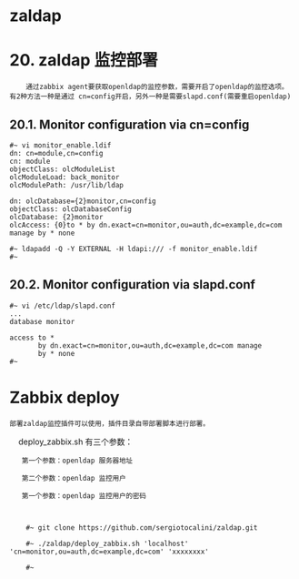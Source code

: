 # zaldap

# 20. zaldap 监控部署

        通过zabbix agent要获取openldap的监控参数，需要开启了openldap的监控选项。
    有2种方法一种是通过 cn=config开启，另外一种是需要slapd.conf(需要重启openldap)

## 20.1. Monitor configuration via cn=config

    #~ vi monitor_enable.ldif
    dn: cn=module,cn=config
    cn: module
    objectClass: olcModuleList
    olcModuleLoad: back_monitor
    olcModulePath: /usr/lib/ldap

    dn: olcDatabase={2}monitor,cn=config
    objectClass: olcDatabaseConfig
    olcDatabase: {2}monitor
    olcAccess: {0}to * by dn.exact=cn=monitor,ou=auth,dc=example,dc=com manage by * none

    #~ ldapadd -Q -Y EXTERNAL -H ldapi:/// -f monitor_enable.ldif
    #~

## 20.2. Monitor configuration via slapd.conf

    #~ vi /etc/ldap/slapd.conf
    ...
    database monitor
    
    access to *
           by dn.exact=cn=monitor,ou=auth,dc=example,dc=com manage
           by * none
    #~

# Zabbix deploy 
    部署zaldap监控插件可以使用，插件目录自带部署脚本进行部署。
     
     deploy_zabbix.sh 有三个参数：
     
       第一个参数：openldap 服务器地址
       
       第二个参数：openldap 监控用户
       
       第一个参数：openldap 监控用户的密码

      
      
        #~ git clone https://github.com/sergiotocalini/zaldap.git
    
        #~ ./zaldap/deploy_zabbix.sh 'localhost' 'cn=monitor,ou=auth,dc=example,dc=com' 'xxxxxxxx'
    
        #~
    
    
    
    

